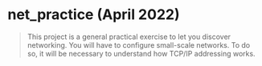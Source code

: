 # net_practice (April 2022)

> This project is a general practical exercise to let you discover networking. You will have to configure small-scale networks. To do so, it will be necessary to understand how TCP/IP addressing works.



